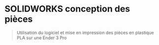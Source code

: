 # SOLIDWORKS conception des pièces 

> Utilisation du logiciel et mise en impression des pièces en plastique PLA sur une Ender 3 Pro
